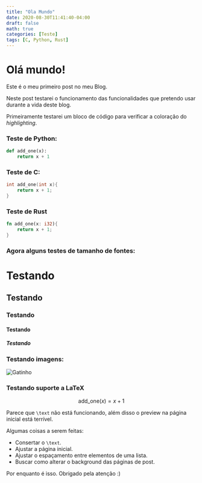 ```yaml
---
title: "Ola Mundo"
date: 2020-08-30T11:41:40-04:00
draft: false
math: true
categories: [Teste]
tags: [C, Python, Rust]
---
```


# Olá mundo!

Este é o meu primeiro post no meu Blog.

Neste post testarei o funcionamento das funcionalidades que pretendo usar durante a vida deste blog.

Primeiramente testarei um bloco de código para verificar a coloração do *highlighting*.

### Teste de Python:

```python
def add_one(x):
    return x + 1
```

### Teste de C:

```C
int add_one(int x){
    return x + 1;
}
```

### Teste de Rust

```Rust
fn add_one(x: i32){
    return x + 1;
}
```

### Agora alguns testes de tamanho de fontes:

# Testando

## Testando

### Testando

#### Testando

##### Testando

### Testando imagens:

![Gatinho](https://upload.wikimedia.org/wikipedia/commons/thumb/b/bc/Juvenile_Ragdoll.jpg/1024px-Juvenile_Ragdoll.jpg)

### Testando suporte a LaTeX

$$ \text{add_one}(x) = x + 1$$

Parece que `\text` não está funcionando, além disso o preview na página inicial está terrível.

Algumas coisas a serem feitas:

- Consertar o `\text`.
- Ajustar a página inicial.
- Ajustar o espaçamento entre elementos de uma lista.
- Buscar como alterar o background das páginas de post.

Por enquanto é isso. Obrigado pela atenção :)